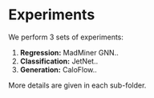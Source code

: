 # Experiments

We perform 3 sets of experiments:

1. **Regression:** MadMiner GNN..
2. **Classification:** JetNet..
3. **Generation:** CaloFlow..

More details are given in each sub-folder.

